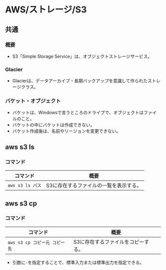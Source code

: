 # AWS/ストレージ/S3

## 共通

### 概要

- S3「Simple Storage Service」は、オブジェクトストレージサービス。

### Glacier

- Glacierは、データアーカイブ・長期バックアップを意識して作られたストレージクラス。

### バケット・オブジェクト

- バケットは、Windowsで言うところのドライブで、オブジェクトはファイルのこと。
- バケットの中にバケットは作成できない。
- バケット作成後は、名前やリージョンを変更できない。

## aws s3 ls

### コマンド

| コマンド         | 概要                                   |
| ---------------- | -------------------------------------- |
| `aws s3 ls パス` | S3に存在するファイルの一覧を表示する。 |

## aws s3 cp

### コマンド

| コマンド                      | 概要                               |
| ----------------------------- | ---------------------------------- |
| `aws s3 cp コピー元 コピー先` | S3に存在するファイルをコピーする。 |

- 引数に`-`を指定することで、標準入力または標準出力を指定できる。
